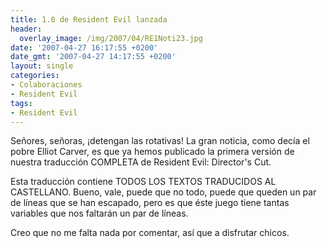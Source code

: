 ```yaml
---
title: 1.0 de Resident Evil lanzada
header:
  overlay_image: /img/2007/04/RE1Noti23.jpg
date: '2007-04-27 16:17:55 +0200'
date_gmt: '2007-04-27 14:17:55 +0200'
layout: single
categories:
- Colaboraciones
- Resident Evil
tags:
- Resident Evil
---
```

Señores, señoras, ¡detengan las rotativas! La gran noticia, como decía el pobre
Elliot Carver, es que ya hemos publicado la primera versión de nuestra traducción
COMPLETA de Resident Evil: Director's Cut.

Esta traducción contiene TODOS LOS TEXTOS TRADUCIDOS AL CASTELLANO. Bueno, vale,
puede que no todo, puede que queden un par de líneas que se han escapado, pero es que
éste juego tiene tantas variables que nos faltarán un par de líneas.

Creo que no me falta nada por comentar, así que a disfrutar chicos.
